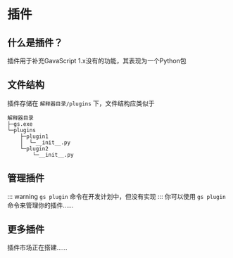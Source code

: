 # 插件

## 什么是插件？

插件用于补充GavaScript 1.x没有的功能，其表现为一个Python包

## 文件结构

插件存储在 `解释器目录/plugins` 下，文件结构应类似于

```text
解释器目录
├─gs.exe
└─plugins
    ├─plugin1
    │  └─__init__.py
    └─plugin2
        └─__init__.py
```


## 管理插件 <Badge type="warning" text="未实现"/>
::: warning
`gs plugin` 命令在开发计划中，但没有实现
:::
你可以使用 `gs plugin` 命令来管理你的插件……
## 更多插件

插件市场正在搭建……

